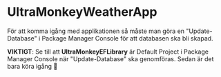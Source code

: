 # UltraMonkeyWeatherApp


För att komma igång med applikationen så måste man göra en "Update-Database" i Package Manager Console för att databasen ska bli skapad.

**VIKTIGT**: Se till att **UltraMonkeyEFLibrary** är Default Project i Package Manager Console när "Update-Database" ska genomföras.
Sedan är det bara köra igång 🎷
